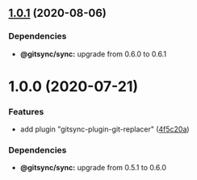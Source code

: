 ## [1.0.1](https://github.com/gitsync-pkg/gitsync-plugin-git-replacer/compare/v1.0.0...v1.0.1) (2020-08-06)





### Dependencies

* **@gitsync/sync:** upgrade from 0.6.0 to 0.6.1

# 1.0.0 (2020-07-21)


### Features

* add plugin "gitsync-plugin-git-replacer" ([4f5c20a](https://github.com/gitsync-pkg/gitsync-plugin-git-replacer/commit/4f5c20a201c350b3ab0fffd1519c3482fb78a88d))





### Dependencies

* **@gitsync/sync:** upgrade from 0.5.1 to 0.6.0
